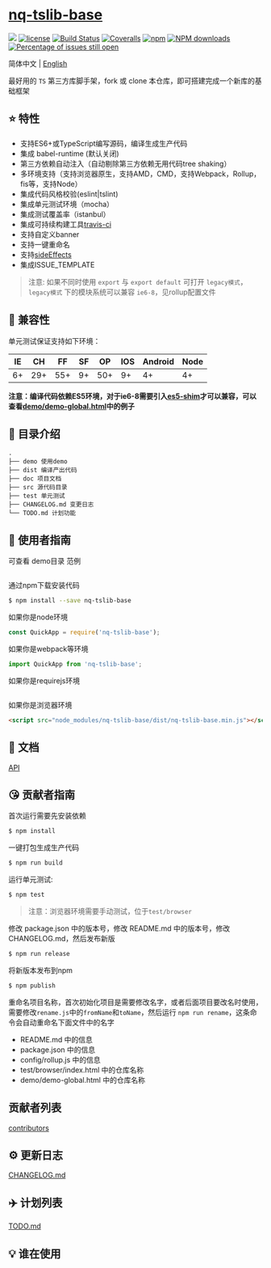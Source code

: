 # [nq-tslib-base](https://github.com/nqdy666/nq-tslib-base)
[![](https://img.shields.io/badge/Powered%20by-jslib%20base-brightgreen.svg)](https://github.com/nqdy666/nq-tslib-base)
[![license](https://img.shields.io/badge/license-MIT-blue.svg)](https://github.com/nqdy666/nq-tslib-base/blob/master/LICENSE)
[![Build Status](https://travis-ci.org/nqdy666/nq-tslib-base.svg?branch=master)](https://travis-ci.org/nqdy666/nq-tslib-base)
[![Coveralls](https://img.shields.io/coveralls/nqdy666/nq-tslib-base.svg)](https://coveralls.io/github/nqdy666/nq-tslib-base)
[![npm](https://img.shields.io/badge/npm-0.1.0-orange.svg)](https://www.npmjs.com/package/nq-tslib-base)
[![NPM downloads](http://img.shields.io/npm/dm/nq-tslib-base.svg?style=flat-square)](http://www.npmtrends.com/nq-tslib-base)
[![Percentage of issues still open](http://isitmaintained.com/badge/open/nqdy666/nq-tslib-base.svg)](http://isitmaintained.com/project/nqdy666/nq-tslib-base "Percentage of issues still open")

简体中文 | [English](./README.en.md)

最好用的 `TS` 第三方库脚手架，fork 或 clone 本仓库，即可搭建完成一个新库的基础框架

## :star: 特性

- 支持ES6+或TypeScript编写源码，编译生成生产代码
- 集成 babel-runtime (默认关闭)
- 第三方依赖自动注入（自动剔除第三方依赖无用代码tree shaking）
- 多环境支持（支持浏览器原生，支持AMD，CMD，支持Webpack，Rollup，fis等，支持Node）
- 集成代码风格校验(eslint|tslint)
- 集成单元测试环境（mocha）
- 集成测试覆盖率（istanbul）
- 集成可持续构建工具[travis-ci](https://www.travis-ci.org/)
- 支持自定义banner
- 支持一键重命名
- 支持[sideEffects](https://juejin.im/post/5b4ff9ece51d45190c18bb65)
- 集成ISSUE_TEMPLATE

> 注意: 如果不同时使用 `export` 与 `export default` 可打开 `legacy模式`，`legacy模式` 下的模块系统可以兼容 `ie6-8`，见rollup配置文件

## :pill: 兼容性
单元测试保证支持如下环境：

| IE   | CH   | FF   | SF   | OP   | IOS  | Android   | Node  |
| ---- | ---- | ---- | ---- | ---- | ---- | ---- | ----- |
| 6+   | 29+ | 55+  | 9+   | 50+  | 9+   | 4+   | 4+ |

**注意：编译代码依赖ES5环境，对于ie6-8需要引入[es5-shim](http://github.com/es-shims/es5-shim/)才可以兼容，可以查看[demo/demo-global.html](./demo/demo-global.html)中的例子**

## :open_file_folder: 目录介绍

```
.
├── demo 使用demo
├── dist 编译产出代码
├── doc 项目文档
├── src 源代码目录
├── test 单元测试
├── CHANGELOG.md 变更日志
└── TODO.md 计划功能
```

## :rocket: 使用者指南

可查看 demo目录 范例
```javascript

```

通过npm下载安装代码

```bash
$ npm install --save nq-tslib-base
```

如果你是node环境

```js
const QuickApp = require('nq-tslib-base');

```

如果你是webpack等环境

```js
import QuickApp from 'nq-tslib-base';
```

如果你是requirejs环境

```js
```

如果你是浏览器环境

```html
<script src="node_modules/nq-tslib-base/dist/nq-tslib-base.min.js"></script>
```

## :bookmark_tabs: 文档
[API](./doc/api.zh-CN.md)

## :kissing_heart: 贡献者指南

首次运行需要先安装依赖

```bash
$ npm install
```

一键打包生成生产代码

```bash
$ npm run build
```

运行单元测试:

```bash
$ npm test
```

> 注意：浏览器环境需要手动测试，位于`test/browser`

修改 package.json 中的版本号，修改 README.md 中的版本号，修改 CHANGELOG.md，然后发布新版

```bash
$ npm run release
```

将新版本发布到npm

```bash
$ npm publish
```

重命名项目名称，首次初始化项目是需要修改名字，或者后面项目要改名时使用，需要修改`rename.js`中的`fromName`和`toName`，然后运行 `npm run rename`，这条命令会自动重命名下面文件中的名字

- README.md 中的信息
- package.json 中的信息
- config/rollup.js 中的信息
- test/browser/index.html 中的仓库名称
- demo/demo-global.html 中的仓库名称

## 贡献者列表

[contributors](https://github.com/nqdy666/nq-tslib-base/graphs/contributors)

## :gear: 更新日志
[CHANGELOG.md](./CHANGELOG.md)

## :airplane: 计划列表
[TODO.md](./TODO.md)

## :bulb: 谁在使用
